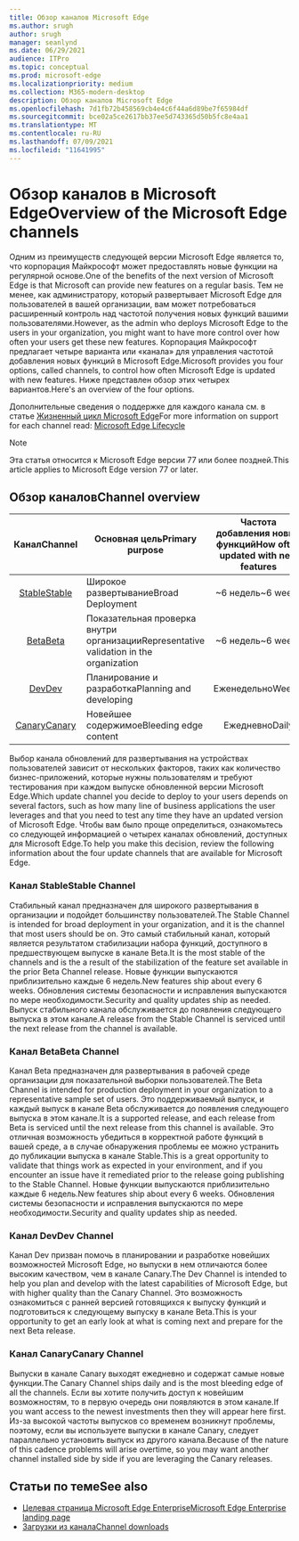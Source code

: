 ```yaml
---
title: Обзор каналов Microsoft Edge
ms.author: srugh
author: srugh
manager: seanlynd
ms.date: 06/29/2021
audience: ITPro
ms.topic: conceptual
ms.prod: microsoft-edge
ms.localizationpriority: medium
ms.collection: M365-modern-desktop
description: Обзор каналов Microsoft Edge
ms.openlocfilehash: 7d1fb72b458569cb4e4c6f44a6d89be7f65984df
ms.sourcegitcommit: bce02a5ce2617bb37ee5d743365d50b5fc8e4aa1
ms.translationtype: MT
ms.contentlocale: ru-RU
ms.lasthandoff: 07/09/2021
ms.locfileid: "11641995"
---
```

# <a name="overview-of-the-microsoft-edge-channels"></a><span data-ttu-id="dbc7e-103">Обзор каналов в Microsoft Edge</span><span class="sxs-lookup"><span data-stu-id="dbc7e-103">Overview of the Microsoft Edge channels</span></span>

<span data-ttu-id="dbc7e-104">Одним из преимуществ следующей версии Microsoft Edge является то, что корпорация Майкрософт может предоставлять новые функции на регулярной основе.</span><span class="sxs-lookup"><span data-stu-id="dbc7e-104">One of the benefits of the next version of Microsoft Edge is that Microsoft can provide new features on a regular basis.</span></span> <span data-ttu-id="dbc7e-105">Тем не менее, как администратору, который развертывает Microsoft Edge для пользователей в вашей организации, вам может потребоваться расширенный контроль над частотой получения новых функций вашими пользователями.</span><span class="sxs-lookup"><span data-stu-id="dbc7e-105">However, as the admin who deploys Microsoft Edge to the users in your organization, you might want to have more control over how often your users get these new features.</span></span> <span data-ttu-id="dbc7e-106">Корпорация Майкрософт предлагает четыре варианта или «канала» для управления частотой добавления новых функций в Microsoft Edge.</span><span class="sxs-lookup"><span data-stu-id="dbc7e-106">Microsoft provides you four options, called channels, to control how often Microsoft Edge is updated with new features.</span></span> <span data-ttu-id="dbc7e-107">Ниже представлен обзор этих четырех вариантов.</span><span class="sxs-lookup"><span data-stu-id="dbc7e-107">Here's an overview of the four options.</span></span>

<span data-ttu-id="dbc7e-108">Дополнительные сведения о поддержке для каждого канала см. в статье [Жизненный цикл Microsoft Edge](/deployedge/microsoft-edge-support-lifecycle)</span><span class="sxs-lookup"><span data-stu-id="dbc7e-108">For more information on support for each channel read: [Microsoft Edge Lifecycle](/deployedge/microsoft-edge-support-lifecycle)</span></span>
  
> [!NOTE]
> <span data-ttu-id="dbc7e-109">Эта статья относится к Microsoft Edge версии 77 или более поздней.</span><span class="sxs-lookup"><span data-stu-id="dbc7e-109">This article applies to Microsoft Edge version 77 or later.</span></span>

## <a name="channel-overview"></a><span data-ttu-id="dbc7e-110">Обзор каналов</span><span class="sxs-lookup"><span data-stu-id="dbc7e-110">Channel overview</span></span>

|<span data-ttu-id="dbc7e-111">Канал</span><span class="sxs-lookup"><span data-stu-id="dbc7e-111">Channel</span></span>|<span data-ttu-id="dbc7e-112">Основная цель</span><span class="sxs-lookup"><span data-stu-id="dbc7e-112">Primary purpose</span></span>|<span data-ttu-id="dbc7e-113">Частота добавления новых функций</span><span class="sxs-lookup"><span data-stu-id="dbc7e-113">How often updated with new features</span></span>|<span data-ttu-id="dbc7e-114">Поддерживается?</span><span class="sxs-lookup"><span data-stu-id="dbc7e-114">Supported?</span></span>|
|:---:|---|:---:|:---:|
|[<span data-ttu-id="dbc7e-115">Stable</span><span class="sxs-lookup"><span data-stu-id="dbc7e-115">Stable</span></span>](#stable-channel)|<span data-ttu-id="dbc7e-116">Широкое развертывание</span><span class="sxs-lookup"><span data-stu-id="dbc7e-116">Broad Deployment</span></span>|<span data-ttu-id="dbc7e-117">~6 недель</span><span class="sxs-lookup"><span data-stu-id="dbc7e-117">~6 weeks</span></span>|<span data-ttu-id="dbc7e-118">Да</span><span class="sxs-lookup"><span data-stu-id="dbc7e-118">Yes</span></span>|
|[<span data-ttu-id="dbc7e-119">Beta</span><span class="sxs-lookup"><span data-stu-id="dbc7e-119">Beta</span></span>](#beta-channel)|<span data-ttu-id="dbc7e-120">Показательная проверка внутри организации</span><span class="sxs-lookup"><span data-stu-id="dbc7e-120">Representative validation in the organization</span></span>|<span data-ttu-id="dbc7e-121">~6 недель</span><span class="sxs-lookup"><span data-stu-id="dbc7e-121">~6 weeks</span></span>|<span data-ttu-id="dbc7e-122">Да</span><span class="sxs-lookup"><span data-stu-id="dbc7e-122">Yes</span></span>|
|[<span data-ttu-id="dbc7e-123">Dev</span><span class="sxs-lookup"><span data-stu-id="dbc7e-123">Dev</span></span>](#dev-channel)|<span data-ttu-id="dbc7e-124">Планирование и разработка</span><span class="sxs-lookup"><span data-stu-id="dbc7e-124">Planning and developing</span></span>|<span data-ttu-id="dbc7e-125">Еженедельно</span><span class="sxs-lookup"><span data-stu-id="dbc7e-125">Weekly</span></span>|<span data-ttu-id="dbc7e-126">Нет</span><span class="sxs-lookup"><span data-stu-id="dbc7e-126">No</span></span>|
|[<span data-ttu-id="dbc7e-127">Canary</span><span class="sxs-lookup"><span data-stu-id="dbc7e-127">Canary</span></span>](#canary-channel)|<span data-ttu-id="dbc7e-128">Новейшее содержимое</span><span class="sxs-lookup"><span data-stu-id="dbc7e-128">Bleeding edge content</span></span>|<span data-ttu-id="dbc7e-129">Ежедневно</span><span class="sxs-lookup"><span data-stu-id="dbc7e-129">Daily</span></span>|<span data-ttu-id="dbc7e-130">Нет</span><span class="sxs-lookup"><span data-stu-id="dbc7e-130">No</span></span>|

<span data-ttu-id="dbc7e-131">Выбор канала обновлений для развертывания на устройствах пользователей зависит от нескольких факторов, таких как количество бизнес-приложений, которые нужны пользователям и требуют тестирования при каждом выпуске обновленной версии Microsoft Edge.</span><span class="sxs-lookup"><span data-stu-id="dbc7e-131">Which update channel you decide to deploy to your users depends on several factors, such as how many line of business applications the user leverages and that you need to test any time they have an updated version of Microsoft Edge.</span></span> <span data-ttu-id="dbc7e-132">Чтобы вам было проще определиться, ознакомьтесь со следующей информацией о четырех каналах обновлений, доступных для Microsoft Edge.</span><span class="sxs-lookup"><span data-stu-id="dbc7e-132">To help you make this decision, review the following information about the four update channels that are available for Microsoft Edge.</span></span>

### <a name="stable-channel"></a><span data-ttu-id="dbc7e-133">Канал Stable</span><span class="sxs-lookup"><span data-stu-id="dbc7e-133">Stable Channel</span></span>

<span data-ttu-id="dbc7e-134">Стабильный канал предназначен для широкого развертывания в организации и подойдет большинству пользователей.</span><span class="sxs-lookup"><span data-stu-id="dbc7e-134">The Stable Channel is intended for broad deployment in your organization, and it is the channel that most users should be on.</span></span> <span data-ttu-id="dbc7e-135">Это самый стабильный канал, который является результатом стабилизации набора функций, доступного в предшествующем выпуске в канале Beta.</span><span class="sxs-lookup"><span data-stu-id="dbc7e-135">It is the most stable of the channels and is the a result of the stabilization of the feature set available in the prior Beta Channel release.</span></span> <span data-ttu-id="dbc7e-136">Новые функции выпускаются приблизительно каждые 6 недель.</span><span class="sxs-lookup"><span data-stu-id="dbc7e-136">New features ship about every 6 weeks.</span></span> <span data-ttu-id="dbc7e-137">Обновления системы безопасности и исправления выпускаются по мере необходимости.</span><span class="sxs-lookup"><span data-stu-id="dbc7e-137">Security and quality updates ship as needed.</span></span> <span data-ttu-id="dbc7e-138">Выпуск стабильного канала обслуживается до появления следующего выпуска в этом канале.</span><span class="sxs-lookup"><span data-stu-id="dbc7e-138">A release from the Stable Channel is serviced until the next release from the channel is available.</span></span>

### <a name="beta-channel"></a><span data-ttu-id="dbc7e-139">Канал Beta</span><span class="sxs-lookup"><span data-stu-id="dbc7e-139">Beta Channel</span></span>

<span data-ttu-id="dbc7e-140">Канал Beta предназначен для развертывания в рабочей среде организации для показательной выборки пользователей.</span><span class="sxs-lookup"><span data-stu-id="dbc7e-140">The Beta Channel is intended for production deployment in your organization to a representative sample set of users.</span></span> <span data-ttu-id="dbc7e-141">Это поддерживаемый выпуск, и каждый выпуск в канале Beta обслуживается до появления следующего выпуска в этом канале.</span><span class="sxs-lookup"><span data-stu-id="dbc7e-141">It is a supported release, and each release from Beta is serviced until the next release from this channel is available.</span></span> <span data-ttu-id="dbc7e-142">Это отличная возможность убедиться в корректной работе функций в вашей среде, а в случае обнаружения проблемы ее можно устранить до публикации выпуска в канале Stable.</span><span class="sxs-lookup"><span data-stu-id="dbc7e-142">This is a great opportunity to validate that things work as expected in your environment, and if you encounter an issue have it remediated prior to the release going publishing to the Stable Channel.</span></span> <span data-ttu-id="dbc7e-143">Новые функции выпускаются приблизительно каждые 6 недель.</span><span class="sxs-lookup"><span data-stu-id="dbc7e-143">New features ship about every 6 weeks.</span></span> <span data-ttu-id="dbc7e-144">Обновления системы безопасности и исправления выпускаются по мере необходимости.</span><span class="sxs-lookup"><span data-stu-id="dbc7e-144">Security and quality updates ship as needed.</span></span>

### <a name="dev-channel"></a><span data-ttu-id="dbc7e-145">Канал Dev</span><span class="sxs-lookup"><span data-stu-id="dbc7e-145">Dev Channel</span></span>

<span data-ttu-id="dbc7e-146">Канал Dev призван помочь в планировании и разработке новейших возможностей Microsoft Edge, но выпуски в нем отличаются более высоким качеством, чем в канале Canary.</span><span class="sxs-lookup"><span data-stu-id="dbc7e-146">The Dev Channel is intended to help you plan and develop with the latest capabilities of Microsoft Edge, but with higher quality than the Canary Channel.</span></span> <span data-ttu-id="dbc7e-147">Это возможность ознакомиться с ранней версией готовящихся к выпуску функций и подготовиться к следующему выпуску в канале Beta.</span><span class="sxs-lookup"><span data-stu-id="dbc7e-147">This is your opportunity to get an early look at what is coming next and prepare for the next Beta release.</span></span>

### <a name="canary-channel"></a><span data-ttu-id="dbc7e-148">Канал Canary</span><span class="sxs-lookup"><span data-stu-id="dbc7e-148">Canary Channel</span></span>

<span data-ttu-id="dbc7e-149">Выпуски в канале Canary выходят ежедневно и содержат самые новые функции.</span><span class="sxs-lookup"><span data-stu-id="dbc7e-149">The Canary Channel ships daily and is the most bleeding edge of all the channels.</span></span> <span data-ttu-id="dbc7e-150">Если вы хотите получить доступ к новейшим возможностям, то в первую очередь они появляются в этом канале.</span><span class="sxs-lookup"><span data-stu-id="dbc7e-150">If you want access to the newest investments then they will appear here first.</span></span> <span data-ttu-id="dbc7e-151">Из-за высокой частоты выпусков со временем возникнут проблемы, поэтому, если вы используете выпуски в канале Canary, следует параллельно установить выпуск из другого канала.</span><span class="sxs-lookup"><span data-stu-id="dbc7e-151">Because of the nature of this cadence problems will arise overtime, so you may want another channel installed side by side if you are leveraging the Canary releases.</span></span>

## <a name="see-also"></a><span data-ttu-id="dbc7e-152">Статьи по теме</span><span class="sxs-lookup"><span data-stu-id="dbc7e-152">See also</span></span>

- [<span data-ttu-id="dbc7e-153">Целевая страница Microsoft Edge Enterprise</span><span class="sxs-lookup"><span data-stu-id="dbc7e-153">Microsoft Edge Enterprise landing page</span></span>](https://aka.ms/EdgeEnterprise)
- [<span data-ttu-id="dbc7e-154">Загрузки из канала</span><span class="sxs-lookup"><span data-stu-id="dbc7e-154">Channel downloads</span></span>](https://aka.ms/EdgeEnterprise)
